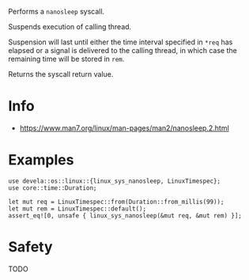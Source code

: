 Performs a `nanosleep` syscall.

Suspends execution of calling thread.

Suspension will last until either the time interval specified in `*req`
has elapsed or a signal is delivered to the calling thread, in which
case the remaining time will be stored in `rem`.

Returns the syscall return value.

# Info
- <https://www.man7.org/linux/man-pages/man2/nanosleep.2.html>

# Examples
```
use devela::os::linux::{linux_sys_nanosleep, LinuxTimespec};
use core::time::Duration;

let mut req = LinuxTimespec::from(Duration::from_millis(99));
let mut rem = LinuxTimespec::default();
assert_eq![0, unsafe { linux_sys_nanosleep(&mut req, &mut rem) }];
```

# Safety
TODO
